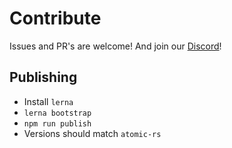 # Contribute

Issues and PR's are welcome!
And join our [Discord][discord-url]!

[discord-badge]: https://img.shields.io/discord/723588174747533393.svg?logo=discord
[discord-url]: https://discord.gg/a72Rv2P

## Publishing

- Install `lerna`
- `lerna bootstrap`
- `npm run publish`
- Versions should match `atomic-rs`
